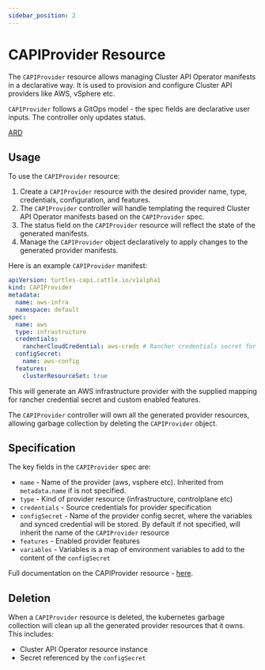 ```yaml
---
sidebar_position: 2
---
```


# CAPIProvider Resource

The `CAPIProvider` resource allows managing Cluster API Operator manifests in a declarative way. It is used to provision and configure Cluster API providers like AWS, vSphere etc.

`CAPIProvider` follows a GitOps model - the spec fields are declarative user inputs. The controller only updates status.

[ARD](https://github.com/rancher/turtles/blob/main/docs/adr/0007-rancher-turtles-public-api.md)

## Usage

To use the `CAPIProvider` resource:

1. Create a `CAPIProvider` resource with the desired provider name, type, credentials, configuration, and features.
1. The `CAPIProvider` controller will handle templating the required Cluster API Operator manifests based on the `CAPIProvider` spec.
1. The status field on the `CAPIProvider` resource will reflect the state of the generated manifests.
1. Manage the `CAPIProvider` object declaratively to apply changes to the generated provider manifests.

Here is an example `CAPIProvider` manifest:

```yaml
apiVersion: turtles-capi.cattle.io/v1alpha1
kind: CAPIProvider
metadata:
  name: aws-infra
  namespace: default
spec:
  name: aws
  type: infrastructure
  credentials:
    rancherCloudCredential: aws-creds # Rancher credentials secret for AWS
  configSecret:
    name: aws-config
  features:
    clusterResourceSet: true
```

This will generate an AWS infrastructure provider with the supplied mapping for rancher credential secret and custom enabled features.

The `CAPIProvider` controller will own all the generated provider resources, allowing garbage collection by deleting the `CAPIProvider` object.

## Specification

The key fields in the `CAPIProvider` spec are:

- `name` - Name of the provider (aws, vsphere etc). Inherited from `metadata.name` if is not specified.
- `type` - Kind of provider resource (infrastructure, controlplane etc)
- `credentials` - Source credentials for provider specification
- `configSecret` - Name of the provider config secret, where the variables and synced credential will be stored. By default if not specified, will inherit the name of the `CAPIProvider` resource
- `features` - Enabled provider features
- `variables` - Variables is a map of environment variables to add to the content of the `configSecret`

Full documentation on the CAPIProvider resource - [here](https://doc.crds.dev/github.com/rancher/turtles/turtles-capi.cattle.io/CAPIProvider/v1alpha1@v0.4.0).

## Deletion

When a `CAPIProvider` resource is deleted, the kubernetes garbage collection will clean up all the generated provider resources that it owns. This includes:
- Cluster API Operator resource instance
- Secret referenced by the `configSecret`